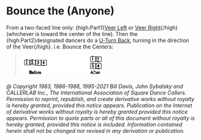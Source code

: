 
# Bounce the (Anyone)

From a two-faced line only:
{high:Part1}[Veer Left](../b1/veer.md) or [Veer Right](../b1/veer.md){/high}
(whichever is toward the center of the line).
Then the {high:Part2}designated dancers do a 
[U-Turn Back](../b1/turn_back.md), turning in
the direction of the Veer{/high}. i.e. Bounce the Centers:

> 
> ![alt](bounce_the_anyone.png)
> 

###### @ Copyright 1983, 1986-1988, 1995-2021 Bill Davis, John Sybalsky and CALLERLAB Inc., The International Association of Square Dance Callers. Permission to reprint, republish, and create derivative works without royalty is hereby granted, provided this notice appears. Publication on the Internet of derivative works without royalty is hereby granted provided this notice appears. Permission to quote parts or all of this document without royalty is hereby granted, provided this notice is included. Information contained herein shall not be changed nor revised in any derivation or publication.
